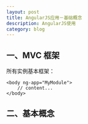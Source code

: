 ```yaml
---
layout: post
title: AngularJS应用－基础概念
description: AngularJS使用
category: blog
---
```


## 一、MVC 框架

所有实例基本框架：

	<body ng-app="MyModule">
		// content...
	</body>

## 二、基本概念

	
	
	
	
			
			